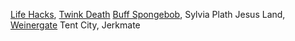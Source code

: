 [Life Hacks](http://www.43folders.com/), [Twink Death](https://knowyourmeme.com/memes/twink-death)
[Buff Spongebob](/images/content/spongebob.png), Sylvia Plath
Jesus Land, [Weinergate](https://en.wikipedia.org/wiki/Anthony_Weiner_sexting_scandals)
Tent City, Jerkmate